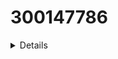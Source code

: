 # 300147786

<details>

```powershell Install-WindowsFeature AD-Domain-Services -IncludeManagementTool
DisplayName                      Name               InstallState
-----------                      ----               ------------
Active Directory Domain Services AD-Domain-Services    Installed
'''
</details>

# vérification de l'installation commandes:
# Get-ADDomain
# Get-ADForest
<details>
```powershell


ApplicationPartitions : {DC=DomainDnsZones,DC=DC999999999-00,DC=local, DC=ForestDnsZones,DC=DC999999999-00,DC=local}    CrossForestReferences : {}                                                                                              DomainNamingMaster    : DC300147786.DC999999999-00.local                                                                Domains               : {DC999999999-00.local}                                                                          ForestMode            : Windows2016Forest                                                                               GlobalCatalogs        : {DC300147786.DC999999999-00.local}
Name                  : DC999999999-00.local
PartitionsContainer   : CN=Partitions,CN=Configuration,DC=DC999999999-00,DC=local
RootDomain            : DC999999999-00.local
SchemaMaster          : DC300147786.DC999999999-00.local
Sites                 : {Default-First-Site-Name}
SPNSuffixes           : {}                                                                                              UPNSuffixes           : {} 


</details>
